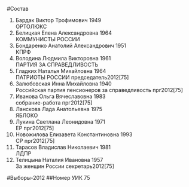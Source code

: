 #Состав
1. Бардак Виктор Трофимович 1949   
    ОРТОЛЮКС
2. Белицкая Елена Александровна 1964   
    КОММУНИСТЫ РОССИИ
3. Бондаренко Анатолий Александрович 1951   
    КПРФ
4. Володина Людмила Викторовна 1961   
    ПАРТИЯ ЗА СПРАВЕДЛИВОСТЬ
5. Гладких Наталья Михайловна 1964   
    ПАТРИОТЫ РОССИИ
    председатель2012[75]
6. Залюбовская Инна Михайловна 1940   
    Российская партия пенсионеров за справедливость
    прг2012[75]
7. Иванова Ольга Вячеславовна 1983   
    собрание-работа
    прг2012[75]
8. Ланскова Лада Анатольевна 1975   
    ЯБЛОКО
9. Лукина Светлана Леонидовна 1971   
    ЕР
    прг2012[75]
10. Новожилова Елизавета Константиновна 1993   
    СР
    прг2012[75]
11. Тарасов Владислав Николаевич 1981   
    ЛДПР
12. Телицына Наталия Ивановна 1957   
    За женщин России
    секретарь2012[75]

#Выборы-2012
##Номер УИК
75